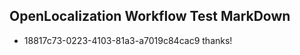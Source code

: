 ## OpenLocalization Workflow Test MarkDown
* 18817c73-0223-4103-81a3-a7019c84cac9 thanks!

<!--HONumber=Jul16_HO3-->


